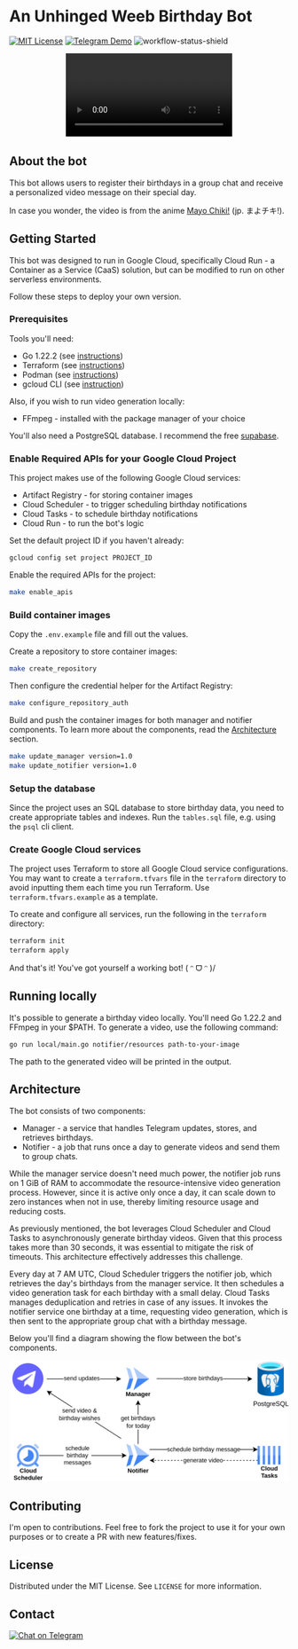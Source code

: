 # An Unhinged Weeb Birthday Bot

[![MIT License][license-shield]][license-url]
[![Telegram Demo][telegram-bot-shield]][telegram-bot-url]
![workflow-status-shield]

<p align="center">
  <video src="https://github.com/4Kaze/birthdaybot/assets/47448124/bd79f989-f8b3-4f17-a49b-2cac932b2d8e"/>
</p>

## About the bot
This bot allows users to register their birthdays in a group chat and receive a personalized video message on their special day.

In case you wonder, the video is from the anime [Mayo Chiki!](https://myanimelist.net/anime/10110/Mayo_Chiki) (jp. まよチキ!).

## Getting Started

This bot was designed to run in Google Cloud, specifically Cloud Run - a Container as a Service (CaaS) solution, but can be modified to run on other serverless environments.

Follow these steps to deploy your own version.

### Prerequisites
Tools you'll need:
* Go 1.22.2 (see [instructions](https://go.dev/doc/install))
* Terraform  (see [instructions](https://developer.hashicorp.com/terraform/install))
* Podman (see [instructions](https://developer.hashicorp.com/terraform/install))
* gcloud CLI (see [instruction](https://cloud.google.com/sdk/docs/install))

Also, if you wish to run video generation locally:
* FFmpeg - installed with the package manager of your choice

You'll also need a PostgreSQL database. I recommend the free [supabase](https://supabase.com/).

### Enable Required APIs for your Google Cloud Project
This project makes use of the following Google Cloud services:
* Artifact Registry - for storing container images
* Cloud Scheduler - to trigger scheduling birthday notifications
* Cloud Tasks - to schedule birthday notifications
* Cloud Run - to run the bot's logic

Set the default project ID if you haven't already:
```sh
gcloud config set project PROJECT_ID
```

Enable the required APIs for the project:
```sh
make enable_apis
```

### Build container images
Copy the `.env.example` file and fill out the values.

Create a repository to store container images:
```sh
make create_repository
```
Then configure the credential helper for the Artifact Registry:
```sh
make configure_repository_auth
```
Build and push the container images for both manager and notifier components. To learn more about the components, read the [Architecture](#Architecture) section.
```sh
make update_manager version=1.0
make update_notifier version=1.0
```

### Setup the database
Since the project uses an SQL database to store birthday data, you need to create appropriate tables and indexes. Run the `tables.sql` file, e.g. using the `psql` cli client.

### Create Google Cloud services
The project uses Terraform to store all Google Cloud service configurations. You may want to create a `terraform.tfvars` file in the `terraform` directory to avoid inputting them each time you run Terraform. Use `terraform.tfvars.example` as a template.

To create and configure all services, run the following in the `terraform` directory:
```sh
terraform init
terraform apply
```

And that's it! You've got yourself a working bot! ( ᵔ ᗜ ᵔ )/

## Running locally
It's possible to generate a birthday video locally. You'll need Go 1.22.2 and FFmpeg in your $PATH. To generate a video, use the following command:
```sh
go run local/main.go notifier/resources path-to-your-image
```
The path to the generated video will be printed in the output.

## Architecture

The bot consists of two components: 
* Manager - a service that handles Telegram updates, stores, and retrieves birthdays.
* Notifier - a job that runs once a day to generate videos and send them to group chats. 

While the manager service doesn't need much power, the notifier job runs on 1 GiB of RAM to accommodate the resource-intensive video generation process. However, since it is active only once a day, it can scale down to zero instances when not in use, thereby limiting resource usage and reducing costs.

As previously mentioned, the bot leverages Cloud Scheduler and Cloud Tasks to asynchronously generate birthday videos. Given that this process takes more than 30 seconds, it was essential to mitigate the risk of timeouts. This architecture effectively addresses this challenge.

Every day at 7 AM UTC, Cloud Scheduler triggers the notifier job, which retrieves the day's birthdays from the manager service. It then schedules a video generation task for each birthday with a small delay. Cloud Tasks manages deduplication and retries in case of any issues. It invokes the notifier service one birthday at a time, requesting video generation, which is then sent to the appropriate group chat with a birthday message.

Below you'll find a diagram showing the flow between the bot's components.

<p align="center">
  <picture>
    <source media="(prefers-color-scheme: dark)" srcset="diagram-dark.png">
    <source media="(prefers-color-scheme: light)" srcset="diagram-light.png">
    <img alt="The diagram showing different bot components working together" src="diagram-light.png">
  </picture>
</p>

## Contributing

I'm open to contributions. Feel free to fork the project to use it for your own purposes or to create a PR with new features/fixes.

## License

Distributed under the MIT License. See `LICENSE` for more information.

## Contact

[![Chat on Telegram][telegram-shield]][telegram-profile-url]


[license-shield]: https://img.shields.io/github/license/4Kaze/birthdaybot
[license-url]: https://github.com/4Kaze/birthdaybot/blob/main/LICENSE
[telegram-bot-url]: https://t.me/otanjoubi_bot
[telegram-bot-shield]: https://img.shields.io/badge/Demo-@otanjoubi_bot-green?logo=telegram
[workflow-status-shield]: https://img.shields.io/github/actions/workflow/status/4Kaze/birthdaybot/ci.yml
[telegram-shield]: https://img.shields.io/badge/-Contact%20me%20on%20Telegram-gray?logo=telegram
[telegram-profile-url]: https://t.me/yonkaze
